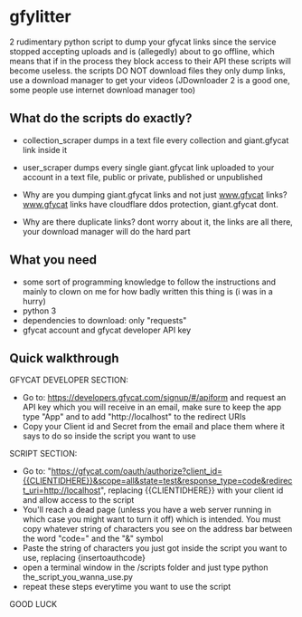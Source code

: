 # gfylitter
2 rudimentary python script to dump your gfycat links since the service stopped accepting uploads and is (allegedly) about to go offline, which means that if in the process they block access to their API these scripts will become useless.
the scripts DO NOT download files they only dump links, use a download manager to get your videos (JDownloader 2 is a good one, some people use internet download manager too)

## What do the scripts do exactly?
- collection_scraper dumps in a text file every collection and giant.gfycat link inside it
- user_scraper dumps every single giant.gfycat link uploaded to your account in a text file, public or private, published or unpublished

- Why are you dumping giant.gfycat links and not just www.gfycat links? www.gfycat links have cloudflare ddos protection, giant.gfycat dont. 
- Why are there duplicate links? dont worry about it, the links are all there, your download manager will do the hard part

## What you need
- some sort of programming knowledge to follow the instructions and mainly to clown on me for how badly written this thing is (i was in a hurry)
- python 3
- dependencies to download: only "requests"
- gfycat account and gfycat developer API key

## Quick walkthrough
GFYCAT DEVELOPER SECTION:
- Go to: https://developers.gfycat.com/signup/#/apiform and request an API key which you will receive in an email, make sure to keep the app type "App" and to add "http://localhost" to the redirect URIs
- Copy your Client id and Secret from the email and place them where it says to do so inside the script you want to use

SCRIPT SECTION:
- Go to: "https://gfycat.com/oauth/authorize?client_id={{CLIENTIDHERE}}&scope=all&state=test&response_type=code&redirect_uri=http://localhost", replacing {{CLIENTIDHERE}} with your client id and allow access to the script
- You'll reach a dead page (unless you have a web server running in which case you might want to turn it off) which is intended. You must copy whatever string of characters you see on the address bar between the word "code=" and the "&" symbol
- Paste the string of characters you just got inside the script you want to use, replacing {insertoauthcode}
- open a terminal window in the /scripts folder and just type python the_script_you_wanna_use.py
- repeat these steps everytime you want to use the script

GOOD LUCK
